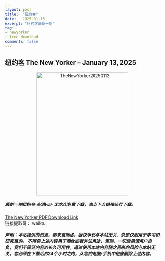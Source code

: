 ```yaml
---
layout: post
title:  "纽约客"
date:   2025-01-13
excerpt: "纽约客最新一期"
tag:
- newyorker 
- free download
comments: false
---
```


## 纽约客 The New Yorker – January 13, 2025

<div align="center">
<img src="https://i.postimg.cc/YqyXpt8w/The-New-Yorker-2025-01-13-00.png" alt="TheNewYorker20250113" border="0" width = 300 height = 400 /> 
</div>


 <h5>最新一期纽约客 高清PDF 无水印免费下载，点击下方链接进行下载。 </h5>
 
<a href="https://wwfh.lanzout.com/iROn42keblyd">The New Yorker PDF Download Link</a>  
<br/>
链接提取码： waiktu
 
##### 声明：本站提供的资源，都来自网络，版权争议与本站无关，杂志仅限用于学习和研究目的。 不得将上述内容用于商业或者非法用途，否则，一切后果请用户自负，我们不保证内容的长久可用性，通过使用本站内容随之而来的风险与本站无关，您必须在下载后的24个小时之内，从您的电脑/手机中彻底删除上述内容。
